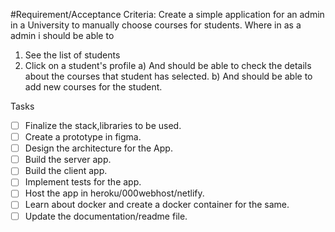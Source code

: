 #Requirement/Acceptance Criteria:
Create a simple application for an admin in a University to manually choose courses for students.
Where in as a admin i should be able to
1. See the list of students 
2. Click on a student's profile 
    a) And should be able to check the details about the courses that student has selected.
    b) And should be able to add new courses for the student.

Tasks
- [ ] Finalize the stack,libraries to be used.
- [ ] Create a prototype in figma.
- [ ] Design the architecture for the App.
- [ ] Build the server app.
- [ ] Build the client app.
- [ ] Implement tests for the app.
- [ ] Host the app in heroku/000webhost/netlify.
- [ ] Learn about docker and create a docker container for the same.
- [ ] Update the documentation/readme file.
